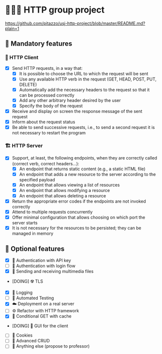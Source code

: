 # 👩🏻‍💻 HTTP group project
https://github.com/pitazzo/usj-http-project/blob/master/README.md?plain=1

## 🛂 Mandatory features

### 🚢 HTTP Client

- [x] Send HTTP requests, in a way that:
  - [x] It is possible to choose the URL to which the request will be sent
  - [x] Use any available HTTP verb in the request (GET, HEAD, POST, PUT, DELETE)
  - [x] Automatically add the necessary headers to the request so that it can be processed correctly
  - [x] Add any other arbitrary header desired by the user
  - [x] Specify the body of the request
- [x] Receive and display on screen the response message of the sent request
- [x] Inform about the request status
- [x] Be able to send successive requests, i.e., to send a second request it is not necessary to restart the program

### 🏗️ HTTP Server

- [x] Support, at least, the following endpoints, when they are correctly called (correct verb, correct headers...):
  - [x] An endpoint that returns static content (e.g., a static HTML file)
  - [x] An endpoint that adds a new resource to the server according to the specified payload
  - [x] An endpoint that allows viewing a list of resources
  - [x] An endpoint that allows modifying a resource
  - [x] An endpoint that allows deleting a resource
- [x] Return the appropriate error codes if the endpoints are not invoked correctly
- [x] Attend to multiple requests concurrently
- [x] Offer minimal configuration that allows choosing on which port the server starts
- [x] It is not necessary for the resources to be persisted; they can be managed in memory

## 🚀 Optional features

- [x] 🔑 Authentication with API key
- [ ] 🔐 Authentication with login flow
- [x] 📸 Sending and receiving multimedia files
- [DOING] ☢️ TLS
- [x] 📓 Logging
- [ ] 🧪 Automated Testing
- [x] ☁️ Deployment on a real server
- [ ] ⚙️ Refactor with HTTP framework
- [x] 💾 Conditional GET with cache
- [DOING] 🎨 GUI for the client
- [ ] 🍪 Cookies
- [ ] 🎰 Advanced CRUD
- [ ] 🧠 Anything else (propose to professor)
